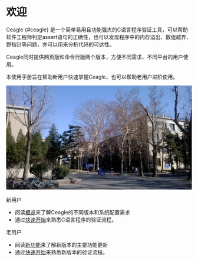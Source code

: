 # 欢迎

Ceagle {#ceagle} 是一个简单易用且功能强大的C语言程序验证工具，可以帮助软件工程师判定assert语句的正确性，也可以发现程序中的内存溢出、数组越界、野指针等问题，亦可以用来分析代码的可达性。

Ceagle同时提供网页版和命令行版两个版本，方便不同需求、不同平台的用户使用。

本使用手册旨在帮助新用户快速掌握Ceagle，也可以帮助老用户进阶使用。

![给力的图片](WP_20140227_002.jpg)

新用户

*   阅读[概览](#301259762840345-_topic_Newtopic1)来了解Ceagle的不同版本和系统配置需求
*   通过[快速开始](#301259762840345-_topic_Newtopic12)来熟悉C语言程序的验证流程。

老用户

*   阅读[新功能](#301259762840345-_topic_Newtopic8)来了解新版本的主要功能更新
*   通过[快速开始](#301259762840345-_topic_Newtopic12)来熟悉新版本的验证流程。